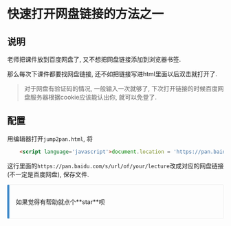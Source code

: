 # 快速打开网盘链接的方法之一

## 说明

老师把课件放到百度网盘了, 又不想把网盘链接添加到浏览器书签.  

那么每次下课件都要找网盘链接, 还不如把链接写进html里面以后双击就打开了.

>对于网盘有验证码的情况, 一般输入一次就够了, 下次打开链接的时候百度网盘服务器根据cookie应该能认出你, 就可以免登了.

## 配置

用编辑器打开`jump2pan.html`, 将

```html
    <script language='javascript'>document.location = 'https://pan.baidu.com/s/url/of/your/lecture'</script>
```

这行里面的`https://pan.baidu.com/s/url/of/your/lecture`改成对应的网盘链接(不一定是百度网盘), 保存文件.

<div style="margin-bottom: 20px;padding: 15px;position: relative;border: 1px solid #eee;border-left-width: 5px;border-radius: 3px;border-left-color: #428bca"><p>如果觉得有帮助就点个**star**呗</p></div>
<!-- > 如果觉得有帮助就点个**star**呗 -->
